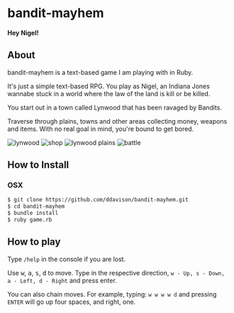 bandit-mayhem
=============

**Hey Nigel!**

## About
bandit-mayhem is a text-based game I am playing with in Ruby.

It's just a simple text-based RPG.  You play as Nigel, an Indiana Jones wannabe stuck in a world where the law of the land is kill or be killed.

You start out in a town called Lynwood that has been ravaged by Bandits.

Traverse through plains, towns and other areas collecting money, weapons and items. With no real goal in mind, you're bound to get bored.

![lynwood](http://i.imgur.com/L6gJYN6.png)
![shop](http://i.imgur.com/RRi1d6N.png)
![lynwood plains](http://i.imgur.com/u5mBn7C.png)
![battle](http://i.imgur.com/rwBDT46.png)

## How to Install

### OSX
```bash
$ git clone https://github.com/ddavison/bandit-mayhem.git
$ cd bandit-mayhem
$ bundle install
$ ruby game.rb
```

## How to play
Type `/help` in the console if you are lost.

Use <kbd>w</kbd>, <kbd>a</kbd>, <kbd>s</kbd>, <kbd>d</kbd> to move.  Type in the respective direction, `w - Up, s - Down, a - Left, d - Right` and press enter.

You can also chain moves.  For example, typing: `w w w w d` and pressing `ENTER` will go up four spaces, and right, one.
